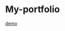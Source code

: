 
# My-portfolio
<a href = "https://6683b0cd3601fb00a7e15323--thriving-trifle-c6290c.netlify.app/ "  > demo</a>
